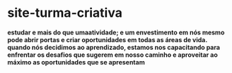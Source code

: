 # site-turma-criativa
**estudar e mais do que umaatividade; e um envestimento em nós mesmo pode abrir portas e criar oportunidades em todas as áreas de vida. quando nós decidimos ao aprendizado, estamos nos capacitando para enfrentar os desafios que sugerem em nosso caminho e aproveitar ao máximo as oportunidades que se apresentam**
